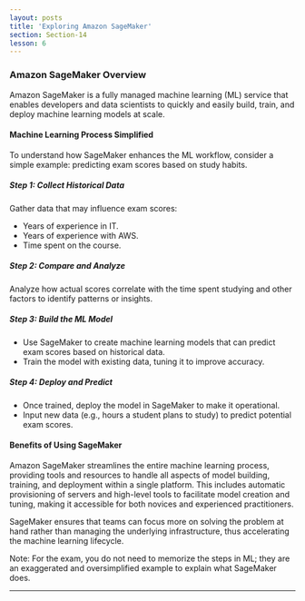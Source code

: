 ```yaml
---
layout: posts
title: 'Exploring Amazon SageMaker'
section: Section-14
lesson: 6
---
```


### Amazon SageMaker Overview

Amazon SageMaker is a fully managed machine learning (ML) service that enables developers and data scientists to quickly and easily build, train, and deploy machine learning models at scale.

<!-- pagebreak -->

#### Machine Learning Process Simplified

To understand how SageMaker enhances the ML workflow, consider a simple example: predicting exam scores based on study habits.

<!-- pagebreak -->

##### Step 1: Collect Historical Data

Gather data that may influence exam scores:

- Years of experience in IT.
- Years of experience with AWS.
- Time spent on the course.

##### Step 2: Compare and Analyze

Analyze how actual scores correlate with the time spent studying and other factors to identify patterns or insights.

<!-- pagebreak -->

##### Step 3: Build the ML Model

- Use SageMaker to create machine learning models that can predict exam scores based on historical data.
- Train the model with existing data, tuning it to improve accuracy.

##### Step 4: Deploy and Predict

- Once trained, deploy the model in SageMaker to make it operational.
- Input new data (e.g., hours a student plans to study) to predict potential exam scores.

<!-- pagebreak -->

#### Benefits of Using SageMaker

Amazon SageMaker streamlines the entire machine learning process, providing tools and resources to handle all aspects of model building, training, and deployment within a single platform. This includes automatic provisioning of servers and high-level tools to facilitate model creation and tuning, making it accessible for both novices and experienced practitioners.

SageMaker ensures that teams can focus more on solving the problem at hand rather than managing the underlying infrastructure, thus accelerating the machine learning lifecycle.

Note: For the exam, you do not need to memorize the steps in ML; they are an exaggerated and oversimplified example to explain what SageMaker does.

---
